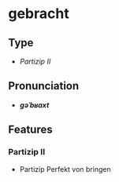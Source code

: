 # gebracht
## Type
- _Partizip II_
## Pronunciation
- **_ɡəˈbʁaxt_**
## Features
### Partizip II
-  Partizip Perfekt von bringen
